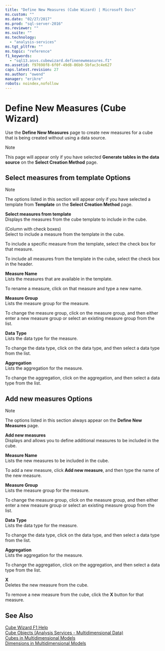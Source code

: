 ```yaml
---
title: "Define New Measures (Cube Wizard) | Microsoft Docs"
ms.custom: ""
ms.date: "02/27/2017"
ms.prod: "sql-server-2016"
ms.reviewer: ""
ms.suite: ""
ms.technology: 
  - "analysis-services"
ms.tgt_pltfrm: ""
ms.topic: "reference"
f1_keywords: 
  - "sql13.asvs.cubewizard.definenewmeasures.f1"
ms.assetid: f97698f8-6f0f-49d8-86b0-5bfac3c4e627
caps.latest.revision: 27
ms.author: "owend"
manager: "erikre"
robots: noindex,nofollow
---
```

# Define New Measures (Cube Wizard)
  Use the **Define New Measures** page to create new measures for a cube that is being created without using a data source.  
  
> [!NOTE]  
>  This page will appear only if you have selected **Generate tables in the data source** on the **Select Creation Method** page.  
  
## Select measures from template Options  
  
> [!NOTE]  
>  The options listed in this section will appear only if you have selected a template from **Template** on the **Select Creation Method** page.  
  
 **Select measures from template**  
 Displays the measures from the cube template to include in the cube.  
  
 (Column with check boxes)  
 Select to include a measure from the template in the cube.  
  
 To include a specific measure from the template, select the check box for that measure.  
  
 To include all measures from the template in the cube, select the check box in the header.  
  
 **Measure Name**  
 Lists the measures that are available in the template.  
  
 To rename a measure, click on that measure and type a new name.  
  
 **Measure Group**  
 Lists the measure group for the measure.  
  
 To change the measure group, click on the measure group, and then either enter a new measure group or select an existing measure group from the list.  
  
 **Data Type**  
 Lists the data type for the measure.  
  
 To change the data type, click on the data type, and then select a data type from the list.  
  
 **Aggregation**  
 Lists the aggregation for the measure.  
  
 To change the aggregation, click on the aggregation, and then select a data type from the list.  
  
## Add new measures Options  
  
> [!NOTE]  
>  The options listed in this section always appear on the **Define New Measures** page.  
  
 **Add new measures**  
 Displays and allows you to define additional measures to be included in the cube.  
  
 **Measure Name**  
 Lists the new measures to be included in the cube.  
  
 To add a new measure, click **Add new measure**, and then type the name of the new measure.  
  
 **Measure Group**  
 Lists the measure group for the measure.  
  
 To change the measure group, click on the measure group, and then either enter a new measure group or select an existing measure group from the list.  
  
 **Data Type**  
 Lists the data type for the measure.  
  
 To change the data type, click on the data type, and then select a data type from the list.  
  
 **Aggregation**  
 Lists the aggregation for the measure.  
  
 To change the aggregation, click on the aggregation, and then select a data type from the list.  
  
 **X**  
 Deletes the new measure from the cube.  
  
 To remove a new measure from the cube, click the **X** button for that measure.  
  
## See Also  
 [Cube Wizard F1 Help](../a9retired/cube-wizard-f1-help.md)   
 [Cube Objects &#40;Analysis Services - Multidimensional Data&#41;](../analysis-services/multidimensional-models-olap-logical-cube-objects/cube-objects-analysis-services-multidimensional-data.md)   
 [Cubes in Multidimensional Models](../analysis-services/multidimensional-models/cubes-in-multidimensional-models.md)   
 [Dimensions in Multidimensional Models](../analysis-services/multidimensional-models/dimensions-in-multidimensional-models.md)  
  
  